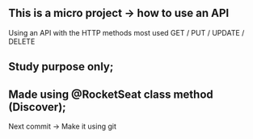 ## This is a micro project -> how to use an API

Using an API with the HTTP methods most used
GET / PUT / UPDATE / DELETE



## Study purpose only;
## Made using @RocketSeat class method (Discover);

Next commit -> Make it using git
